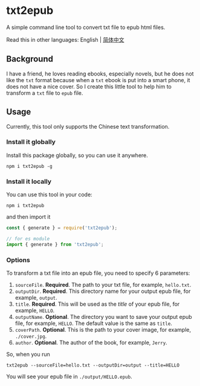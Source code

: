 # txt2epub

A simple command line tool to convert txt file to epub html files.

Read this in other languages: English | [简体中文](./README_zh-CN.md)

## Background

I have a friend, he loves reading ebooks, especially novels, but he does not like the `txt` format because when a `txt` ebook is put into a smart phone, it does not have a nice cover. So I create this little tool to help him to transform a `txt` file to `epub` file.

## Usage

Currently, this tool only supports the Chinese text transformation.

### Install it globally

Install this package globally, so you can use it anywhere.

`npm i txt2epub -g`

### Install it locally

You can use this tool in your code:

`npm i txt2epub`

and then import it

```javascript
const { generate } = require('txt2epub');

// for es module
import { generate } from 'txt2epub';
```

### Options

To transform a txt file into an epub file, you need to specify 6 parameters:

1. `sourceFile`. **Required**. The path to your txt file, for example, `hello.txt`.
2. `outputDir`. **Required**. This directory name for your output epub file, for example, `output`.
3. `title`. **Required**. This will be used as the _title_ of your epub file, for example, `HELLO`.
4. `outputName`. **Optional**. The directory you want to save your output epub file, for example, `HELLO`. The default value is the same as `title`.
5. `coverPath`. **Optional**. This is the path to your cover image, for example, `./cover.jpg`.
6. `author`. **Optional**. The author of the book, for example, `Jerry`.

So, when you run

`txt2epub --sourceFile=hello.txt --outputDir=output --title=HELLO`

You will see your epub file in `./output/HELLO.epub`.

